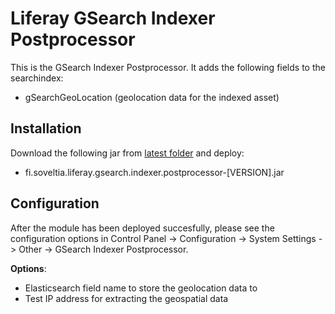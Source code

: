 # Liferay GSearch Indexer Postprocessor

This is the GSearch Indexer Postprocessor. It adds the following fields to the searchindex:

* gSearchGeoLocation (geolocation data for the indexed asset)

## Installation

Download the following jar from [latest folder](https://github.com/peerkar/liferay-gsearch/tree/master/binaries/latest) and deploy:

* fi.soveltia.liferay.gsearch.indexer.postprocessor-[VERSION].jar

## Configuration

After the module has been deployed succesfully, please see the configuration options in Control Panel -> Configuration -> System Settings -> Other -> GSearch Indexer Postprocessor. 

__Options__:

* Elasticsearch field name to store the geolocation data to
* Test IP address for extracting the geospatial data



